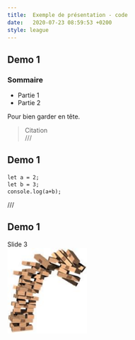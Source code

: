 ```yaml
---
title:  Exemple de présentation - code
date:   2020-07-23 08:59:53 +0200
style: league
---
```

## Demo 1  
### Sommaire
* Partie 1
* Partie 2
                
Pour bien garder en tête.
>Citation  
///
## Demo 1  
    let a = 2;
    let b = 3;
    console.log(a+b);
///
## Demo 1  
  
Slide 3   
![Jenga](/assets/jenga.png)